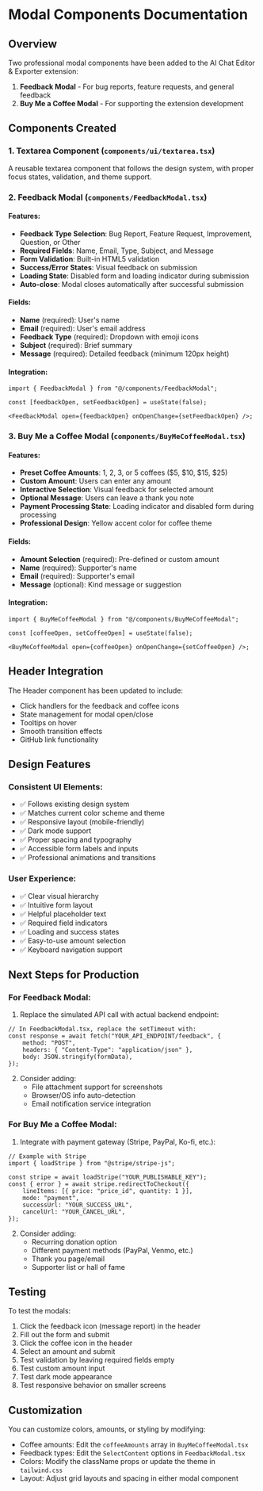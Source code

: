 # Modal Components Documentation

## Overview

Two professional modal components have been added to the AI Chat Editor & Exporter extension:

1. **Feedback Modal** - For bug reports, feature requests, and general feedback
2. **Buy Me a Coffee Modal** - For supporting the extension development

## Components Created

### 1. Textarea Component (`components/ui/textarea.tsx`)

A reusable textarea component that follows the design system, with proper focus states, validation, and theme support.

### 2. Feedback Modal (`components/FeedbackModal.tsx`)

#### Features:

-   **Feedback Type Selection**: Bug Report, Feature Request, Improvement, Question, or Other
-   **Required Fields**: Name, Email, Type, Subject, and Message
-   **Form Validation**: Built-in HTML5 validation
-   **Success/Error States**: Visual feedback on submission
-   **Loading State**: Disabled form and loading indicator during submission
-   **Auto-close**: Modal closes automatically after successful submission

#### Fields:

-   **Name** (required): User's name
-   **Email** (required): User's email address
-   **Feedback Type** (required): Dropdown with emoji icons
-   **Subject** (required): Brief summary
-   **Message** (required): Detailed feedback (minimum 120px height)

#### Integration:

```tsx
import { FeedbackModal } from "@/components/FeedbackModal";

const [feedbackOpen, setFeedbackOpen] = useState(false);

<FeedbackModal open={feedbackOpen} onOpenChange={setFeedbackOpen} />;
```

### 3. Buy Me a Coffee Modal (`components/BuyMeCoffeeModal.tsx`)

#### Features:

-   **Preset Coffee Amounts**: 1, 2, 3, or 5 coffees ($5, $10, $15, $25)
-   **Custom Amount**: Users can enter any amount
-   **Interactive Selection**: Visual feedback for selected amount
-   **Optional Message**: Users can leave a thank you note
-   **Payment Processing State**: Loading indicator and disabled form during processing
-   **Professional Design**: Yellow accent color for coffee theme

#### Fields:

-   **Amount Selection** (required): Pre-defined or custom amount
-   **Name** (required): Supporter's name
-   **Email** (required): Supporter's email
-   **Message** (optional): Kind message or suggestion

#### Integration:

```tsx
import { BuyMeCoffeeModal } from "@/components/BuyMeCoffeeModal";

const [coffeeOpen, setCoffeeOpen] = useState(false);

<BuyMeCoffeeModal open={coffeeOpen} onOpenChange={setCoffeeOpen} />;
```

## Header Integration

The Header component has been updated to include:

-   Click handlers for the feedback and coffee icons
-   State management for modal open/close
-   Tooltips on hover
-   Smooth transition effects
-   GitHub link functionality

## Design Features

### Consistent UI Elements:

-   ✅ Follows existing design system
-   ✅ Matches current color scheme and theme
-   ✅ Responsive layout (mobile-friendly)
-   ✅ Dark mode support
-   ✅ Proper spacing and typography
-   ✅ Accessible form labels and inputs
-   ✅ Professional animations and transitions

### User Experience:

-   ✅ Clear visual hierarchy
-   ✅ Intuitive form layout
-   ✅ Helpful placeholder text
-   ✅ Required field indicators
-   ✅ Loading and success states
-   ✅ Easy-to-use amount selection
-   ✅ Keyboard navigation support

## Next Steps for Production

### For Feedback Modal:

1. Replace the simulated API call with actual backend endpoint:

```tsx
// In FeedbackModal.tsx, replace the setTimeout with:
const response = await fetch("YOUR_API_ENDPOINT/feedback", {
    method: "POST",
    headers: { "Content-Type": "application/json" },
    body: JSON.stringify(formData),
});
```

2. Consider adding:
    - File attachment support for screenshots
    - Browser/OS info auto-detection
    - Email notification service integration

### For Buy Me a Coffee Modal:

1. Integrate with payment gateway (Stripe, PayPal, Ko-fi, etc.):

```tsx
// Example with Stripe
import { loadStripe } from "@stripe/stripe-js";

const stripe = await loadStripe("YOUR_PUBLISHABLE_KEY");
const { error } = await stripe.redirectToCheckout({
    lineItems: [{ price: "price_id", quantity: 1 }],
    mode: "payment",
    successUrl: "YOUR_SUCCESS_URL",
    cancelUrl: "YOUR_CANCEL_URL",
});
```

2. Consider adding:
    - Recurring donation option
    - Different payment methods (PayPal, Venmo, etc.)
    - Thank you page/email
    - Supporter list or hall of fame

## Testing

To test the modals:

1. Click the feedback icon (message report) in the header
2. Fill out the form and submit
3. Click the coffee icon in the header
4. Select an amount and submit
5. Test validation by leaving required fields empty
6. Test custom amount input
7. Test dark mode appearance
8. Test responsive behavior on smaller screens

## Customization

You can customize colors, amounts, or styling by modifying:

-   Coffee amounts: Edit the `coffeeAmounts` array in `BuyMeCoffeeModal.tsx`
-   Feedback types: Edit the `SelectContent` options in `FeedbackModal.tsx`
-   Colors: Modify the className props or update the theme in `tailwind.css`
-   Layout: Adjust grid layouts and spacing in either modal component
